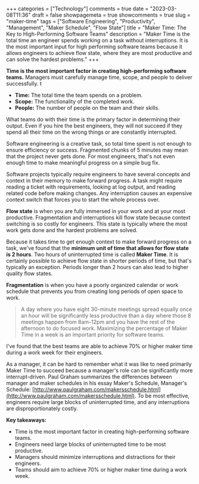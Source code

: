 +++
categories = ["Technology"]
comments = true
date = "2023-03-08T11:36"
draft = false
showpagemeta = true
showcomments = true
slug = "maker-time"
tags = ["Software Engineering", "Productivity", "Management", "Maker Schedule", "Flow State"]
title = "Maker Time: The Key to High-Performing Software Teams"
description = "Maker Time is the total time an engineer spends working on a task without interruptions. It is the most important input for high performing software teams because it allows engineers to achieve flow state, where they are most productive and can solve the hardest problems."
+++

**Time is the most important factor in creating high-performing software teams.** Managers must carefully manage time, scope, and people to deliver successfully.
t

* **Time:** The total time the team spends on a problem.
* **Scope:** The functionality of the completed work.
* **People:** The number of people on the team and their skills.

What teams do with their time is the primary factor in determining their output. Even if you hire the best engineers, they will not succeed if they spend all their time on the wrong things or are constantly interrupted.

Software engineering is a creative task, so total time spent is not enough to ensure efficiency or success. Fragmented chunks of 5 minutes may mean that the project never gets done. For most engineers, that's not even enough time to make meaningful progress on a simple bug fix.

Software projects typically require engineers to have several concepts and context in their memory to make forward progress. A task might require reading a ticket with requirements, looking at log output, and reading related code before making changes. Any interruption causes an expensive context switch that forces you to start the whole process over.

**Flow state** is when you are fully immersed in your work and at your most productive. Fragmentation and interruptions kill flow state because context switching is so costly for engineers. This state is typically where the most work gets done and the hardest problems are solved.

Because it takes time to get enough context to make forward progress on a task, we've found that the **minimum unit of time that allows for flow state is 2 hours**. Two hours of uninterrupted time is called **Maker Time**. It is certainly possible to achieve flow state in shorter periods of time, but that's typically an exception. Periods longer than 2 hours can also lead to higher quality flow states.

**Fragmentation** is when you have a poorly organized calendar or work schedule that prevents you from creating long periods of open space to work.

> A day where you have eight 30-minute meetings spread equally once an hour will be significantly less productive than a day where those 8 meetings happen from 8am-12pm and you have the rest of the afternoon to do focused work. Maximizing the percentage of Maker Time in a week is an important priority for software teams.

I've found that the best teams are able to achieve 70% or higher maker time during a work week for their engineers.

As a manager, it can be hard to remember what it was like to need primarily Maker Time to succeed because a manager's role can be significantly more interrupt-driven. Paul Graham summarizes the differences between manager and maker schedules in his essay Maker's Schedule, Manager's Schedule: [http://www.paulgraham.com/makersschedule.html](http://www.paulgraham.com/makersschedule.html). To be most effective, engineers require large blocks of uninterrupted time, and any interruptions are disproportionately costly.

**Key takeaways:**

* Time is the most important factor in creating high-performing software teams.
* Engineers need large blocks of uninterrupted time to be most productive.
* Managers should minimize interruptions and distractions for their engineers.
* Teams should aim to achieve 70% or higher maker time during a work week.